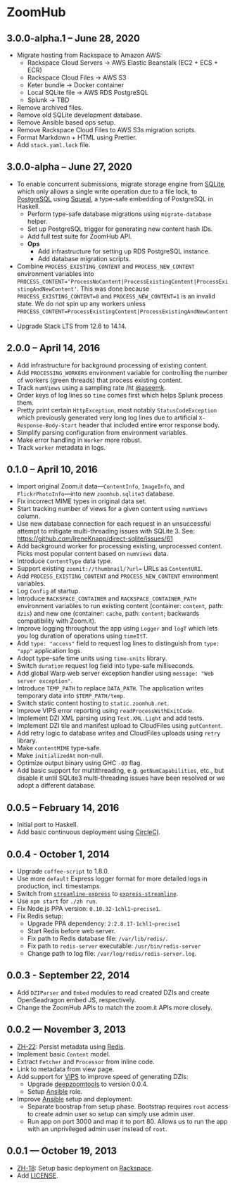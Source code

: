 # ZoomHub

## 3.0.0-alpha.1 – June 28, 2020

-   Migrate hosting from Rackspace to Amazon AWS:
    -   Rackspace Cloud Servers → AWS Elastic Beanstalk (EC2 + ECS + ECR)
    -   Rackspace Cloud Files → AWS S3
    -   Keter bundle → Docker container
    -   Local SQLite file → AWS RDS PostgreSQL
    -   Splunk → TBD
-   Remove archived files.
-   Remove old SQLite development database.
-   Remove Ansible based ops setup.
-   Remove Rackspace Cloud Files to AWS S3s migration scripts.
-   Format Markdown + HTML using Prettier.
-   Add `stack.yaml.lock` file.

## 3.0.0-alpha – June 27, 2020

-   To enable concurrent submissions, migrate storage engine from [SQLite],
    which only allows a single write operation due to a file lock, to
    [PostgreSQL] using [Squeal], a type-safe embedding of PostgreSQL in Haskell.
    -   Perform type-safe database migrations using `migrate-database` helper.
    -   Set up PostgreSQL trigger for generating new content hash IDs.
    -   Add full test suite for ZoomHub API.
    -   **Ops**
        -   Add infrastructure for setting up RDS PostgreSQL instance.
        -   Add database migration scripts.
-   Combine `PROCESS_EXISTING_CONTENT` and `PROCESS_NEW_CONTENT` environment
    variables into
    `PROCESS_CONTENT='ProcessNoContent|ProcessExistingContent|ProcessExistingAndNewContent'`.
    This was done because `PROCESS_EXISTING_CONTENT=0` and
    `PROCESS_NEW_CONTENT=1` is an invalid state. We do not spin up any workers
    unless `PROCESS_CONTENT=ProcessExistingContent|ProcessExistingAndNewContent`.
-   Upgrade Stack LTS from 12.6 to 14.14.

## 2.0.0 – April 14, 2016

-   Add infrastructure for background processing of existing content.
-   Add `PROCESSING_WORKERS` environment variable for controlling the number
    of workers (green threads) that process existing content.
-   Track `numViews` using a sampling rate /ht [@aseemk].
-   Order keys of log lines so `time` comes first which helps Splunk
    process them.
-   Pretty print certain `HttpException`, most notably `StatusCodeException`
    which previously generated very long log lines due to artificial
    `X-Response-Body-Start` header that included entire error response body.
-   Simplify parsing configuration from environment variables.
-   Make error handling in `Worker` more robust.
-   Track `worker` metadata in logs.

## 0.1.0 – April 10, 2016

-   Import original Zoom.it data—`ContentInfo`, `ImageInfo`,
    and `FlickrPhotoInfo`—into new `zoomhub.sqlite3` database.
-   Fix incorrect MIME types in original data set.
-   Start tracking number of views for a given content using `numViews` column.
-   Use new database connection for each request in an unsuccessful attempt to
    mitigate multi-threading issues with SQLite 3.
    See: <https://github.com/IreneKnapp/direct-sqlite/issues/61>
-   Add background worker for processing existing, unprocessed content. Picks
    most popular content based on `numViews` data.
-   Introduce `ContentType` data type.
-   Support existing `zoomit://thumbnail/?url=` URLs as `ContentURI`.
-   Add `PROCESS_EXISTING_CONTENT` and `PROCESS_NEW_CONTENT`
    environment variables.
-   Log `Config` at startup.
-   Introduce `RACKSPACE_CONTAINER` and `RACKSPACE_CONTAINER_PATH` environment
    variables to run existing content (container: `content`, path: `dzis`) and
    new one (container: `cache`, path: `content`; backwards compatibility with
    Zoom.it).
-   Improve logging throughout the app using `Logger` and `logT` which lets
    you log duration of operations using `timeItT`.
-   Add `type: "access"` field to request log lines to distinguish from
    `type: "app"` application logs.
-   Adopt type-safe time units using `time-units` library.
-   Switch `duration` request log field into type-safe milliseconds.
-   Add global Warp web server exception handler using
    `message: "Web server exception"`.
-   Introduce `TEMP_PATH` to replace `DATA_PATH`. The application writes
    temporary data into `$TEMP_PATH/temp`.
-   Switch static content hosting to `static.zoomhub.net`.
-   Improve VIPS error reporting using `readProcessWithExitCode`.
-   Implement DZI XML parsing using `Text.XML.Light` and add tests.
-   Implement DZI tile and manifest upload to CloudFiles using `putContent`.
-   Add retry logic to database writes and CloudFiles uploads
    using `retry` library.
-   Make `contentMIME` type-safe.
-   Make `initializedAt` non-null.
-   Optimize output binary using GHC `-O3` flag.
-   Add basic support for multithreading, e.g. `getNumCapabilities`, etc., but
    disable it until SQLite3 multi-threading issues have been resolved or we
    adopt a different database.

## 0.0.5 – February 14, 2016

-   Initial port to Haskell.
-   Add basic continuous deployment using [CircleCI].

## 0.0.4 - October 1, 2014

-   Upgrade `coffee-script` to 1.8.0.
-   Use more `default` Express logger format for more detailed logs in
    production, incl. timestamps.
-   Switch from [`streamline-express`][npm-streamline-express] to
    [`express-streamline`][npm-express-streamline].
-   Use `npm start` for `./zh run`.
-   Fix Node.js PPA version: `0.10.32-1chl1~precise1`.
-   Fix Redis setup:
    -   Upgrade PPA dependency: `2:2.8.17-1chl1~precise1`
    -   Start Redis before web server.
    -   Fix path to Redis database file: `/var/lib/redis/`.
    -   Fix path to `redis-server` executable: `/usr/bin/redis-server`
    -   Change path to log file: `/var/log/redis/redis-server.log`.

## 0.0.3 - September 22, 2014

-   Add `DZIParser` and `Embed` modules to read created DZIs and create
    OpenSeadragon embed JS, respectively.
-   Change the ZoomHub APIs to match the zoom.it APIs more closely.

## 0.0.2 — November 3, 2013

-   [ZH-22]: Persist metadata using [Redis].
-   Implement basic `Content` model.
-   Extract `Fetcher` and `Processor` from inline code.
-   Link to metadata from view page.
-   Add support for [VIPS] to improve speed of generating DZIs:
    -   Upgrade [deepzoomtools] to version 0.0.4.
    -   Setup [Ansible][vips] role.
-   Improve [Ansible] setup and deployment:
    -   Separate boostrap from setup phase. Bootstrap requires `root` access
        to create admin user so setup can simply use admin user.
    -   Run app on port 3000 and map it to port 80. Allows us to run the app
        with an unprivileged admin user instead of `root`.

## 0.0.1 — October 19, 2013

-   [ZH-18]: Setup basic deployment on [Rackspace].
-   Add [LICENSE].

[@aseemk]: https://github.com/aseemk
[ansible]: http://www.ansibleworks.com/
[circleci]: https://circleci.com
[deepzoomtools]: https://github.com/openzoom/node-deepzoomtools
[license]: LICENSE
[npm-express-streamline]: https://www.npmjs.org/package/express-streamline
[npm-streamline-express]: https://www.npmjs.org/package/streamline-express
[postgresql]: https://www.postgresql.org/
[rackspace]: http://www.rackspace.com/
[redis]: http://redis.io/
[sqlite]: https://www.sqlite.org/index.html
[squeal]: https://hackage.haskell.org/package/squeal-postgresql
[vips]: http://www.vips.ecs.soton.ac.uk/index.php?title=VIPS
[zh-18]: https://github.com/zoomhub/zoomhub/issues/18
[zh-22]: https://github.com/zoomhub/zoomhub/issues/22
